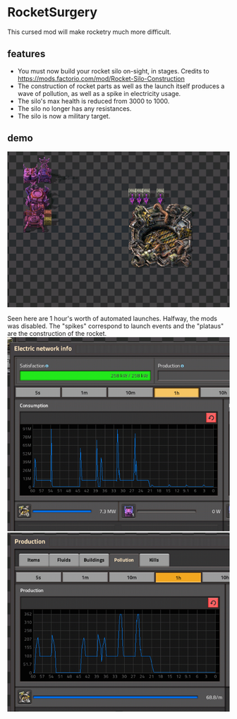 # RocketSurgery

This cursed mod will make rocketry much more difficult. 

## features
- You must now build your rocket silo on-sight, in stages. Credits to https://mods.factorio.com/mod/Rocket-Silo-Construction
- The construction of rocket parts as well as the launch itself produces a wave of pollution, as well as a spike in electricity usage. 
- The silo's max health is reduced from 3000 to 1000.
- The silo no longer has any resistances.
- The silo is now a military target.

## demo
![setup](https://raw.githubusercontent.com/adamwong246/rocket_surgery/master/demoSetup.png)

Seen here are 1 hour's worth of automated launches. Halfway, the mods was disabled. The "spikes" correspond to launch events and the "plataus" are the construction of the rocket.
![demoElectricity](https://raw.githubusercontent.com/adamwong246/rocket_surgery/master/demoElectricity.png)
![demoPollution](https://raw.githubusercontent.com/adamwong246/rocket_surgery/master/demoPollution.png)

